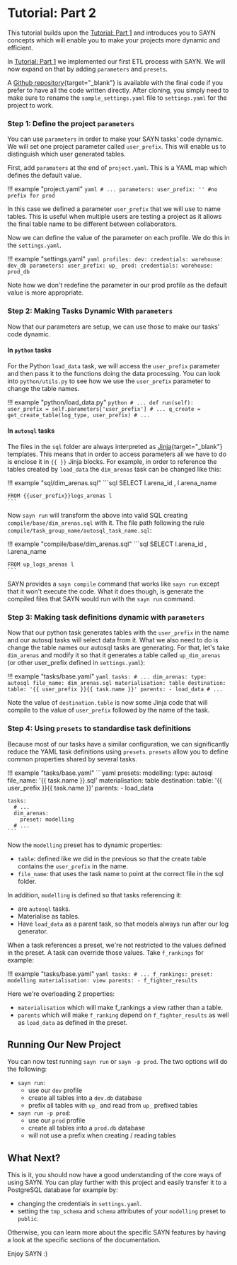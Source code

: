 # Tutorial: Part 2

This tutorial builds upon the [Tutorial: Part 1](tutorial_part1.md) and introduces you to SAYN concepts which will enable you to make your projects more dynamic and efficient.

In [Tutorial: Part 1](tutorial_part1.md) we implemented our first ETL process with SAYN. We will now expand on that by adding `parameters` and `presets`.

A [Github repository](https://github.com/173TECH/sayn_tutorial_part2){target="\_blank"} is available with the final code if you prefer to have all the code written directly. After cloning, you simply need to make sure to rename the `sample_settings.yaml` file to `settings.yaml` for the project to work.

### Step 1: Define the project `parameters`

You can use `parameters` in order to make your SAYN tasks' code dynamic. We will set one project parameter called `user_prefix`. This will enable us to distinguish which user generated tables.

First, add `paramaters` at the end of `project.yaml`. This is a YAML map which defines the default value.

!!! example "project.yaml"
    ``` yaml
    # ...
    parameters:
      user_prefix: '' #no prefix for prod
    ```

In this case we defined a parameter `user_prefix` that we will use to name tables. This is useful when multiple users are testing a project as it allows the final table name to be different between collaborators.

Now we can define the value of the parameter on each profile. We do this in the `settings.yaml`.

!!! example "settings.yaml"
    ``` yaml
    profiles:
      dev:
        credentials:
          warehouse: dev_db
        parameters:
          user_prefix: up_
      prod:
        credentials:
          warehouse: prod_db
    ```

Note how we don't redefine the parameter in our prod profile as the default value is more appropriate.

### Step 2: Making Tasks Dynamic With `parameters`

Now that our parameters are setup, we can use those to make our tasks' code dynamic.

#### In `python` tasks

For the Python `load_data` task, we will access the `user_prefix` parameter and then pass it to the
functions doing the data processing. You can look into `python/utils.py` to see how we use the `user_prefix` parameter to change the table names.

!!! example "python/load_data.py"
    ```python
        # ...
        def run(self):
            user_prefix = self.parameters['user_prefix']
        # ...
                    q_create = get_create_table(log_type, user_prefix)
        # ...
    ```

#### In `autosql` tasks

The files in the `sql` folder are always interpreted as [Jinja](https://palletsprojects.com/p/jinja/){target="\_blank"}
templates. This means that in order to access parameters all we have to do is enclose it in `{{ }}` Jinja blocks. For example, in order to reference the tables created by `load_data` the `dim_arenas` task can be changed like this:

!!! example "sql/dim_arenas.sql"
    ```sql
    SELECT l.arena_id
         , l.arena_name

    FROM {{user_prefix}}logs_arenas l
    ```

Now `sayn run` will transform the above into valid SQL creating `compile/base/dim_arenas.sql` with it. The file path following the rule `compile/task_group_name/autosql_task_name.sql`:

!!! example "compile/base/dim_arenas.sql"
    ```sql
    SELECT l.arena_id
         , l.arena_name

    FROM up_logs_arenas l
    ```

SAYN provides a `sayn compile` command that works like `sayn run` except that it won't execute the code. What it does though, is generate the compiled files that SAYN would run with the `sayn run` command.

### Step 3: Making task definitions dynamic with `parameters`

Now that our python task generates tables with the `user_prefix` in the name and our autosql tasks will select data from it. What we also need to do is change the table names our autosql tasks are generating. For that, let's take `dim_arenas` and modify it so that it generates a table called `up_dim_arenas` (or other user_prefix defined in `settings.yaml`):

!!! example "tasks/base.yaml"
    ```yaml
    tasks:
      # ...
      dim_arenas:
        type: autosql
        file_name: dim_arenas.sql
        materialisation: table
        destination:
          table: '{{ user_prefix }}{{ task.name }}'
        parents:
          - load_data
      # ...
    ```

Note the value of `destination.table` is now some Jinja code that will compile to the value of `user_prefix` followed by the name of the task.

### Step 4: Using `presets` to standardise task definitions

Because most of our tasks have a similar configuration, we can significantly reduce the YAML task definitions using `presets`. `presets` allow you to define common properties shared by several
tasks.

!!! example "tasks/base.yaml"
    ```yaml
    presets:
      modelling:
        type: autosql
        file_name: '{{ task.name }}.sql'
        materialisation: table
        destination:
          table: '{{ user_prefix }}{{ task.name }}'
        parents:
          - load_data

    tasks:
      # ...
      dim_arenas:
        preset: modelling
      # ...
    ```

Now the `modelling` preset has to dynamic properties:
* `table`: defined like we did in the previous so that the create table contains the `user_prefix` in the name.
* `file_name`: that uses the task name to point at the correct file in the sql folder.

In addition, `modelling` is defined so that tasks referencing it:
* are `autosql` tasks.
* Materialise as tables.
* Have `load_data` as a parent task, so that models always run after our log generator.

When a task references a preset, we're not restricted to the values defined in the preset. A task can override those values. Take `f_rankings` for example:

!!! example "tasks/base.yaml"
    ```yaml
    tasks:
      # ...
      f_rankings:
        preset: modelling
        materialisation: view
        parents:
          - f_fighter_results
    ```

Here we're overloading 2 properties:
* `materialisation` which will make f_rankings a view rather than a table.
* `parents` which will make `f_ranking` depend on `f_fighter_results` as well as `load_data` as defined in the preset.

## Running Our New Project

You can now test running `sayn run` or `sayn -p prod`. The two options will do the following:

* `sayn run`:
    * use our `dev` profile
    * create all tables into a `dev.db` database
    * prefix all tables with `up_` and read from `up_` prefixed tables
* `sayn run -p prod`:
    * use our `prod` profile
    * create all tables into a `prod.db` database
    * will not use a prefix when creating / reading tables

## What Next?

This is it, you should now have a good understanding of the core ways of using SAYN. You can play further with this project and easily transfer it to a PostgreSQL database for example by:

* changing the credentials in `settings.yaml`.
* setting the `tmp_schema` and `schema` attributes of your `modelling` preset to `public`.

Otherwise, you can learn more about the specific SAYN features by having a look at the specific sections of the documentation.

Enjoy SAYN :)
